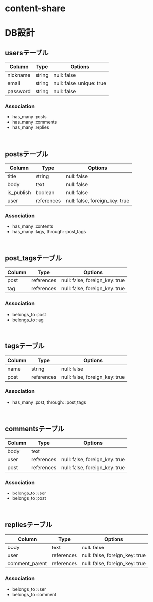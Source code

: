 # content-share

# DB設計

## usersテーブル 

| Column   | Type   | Options                  |
| -------- | ------ | ------------------------ |
| nickname | string | null: false              |
| email    | string | null: false, unique: true|
| password | string | null: false              |

### Association
- has_many :posts
- has_many :comments
- has_many :replies

<br>

## postsテーブル

| Column     | Type       | Options     |
| ---------- | ---------- | ----------- |
| title      | string     | null: false |
| body       | text       | null: false |
| is_publish | boolean    | null: false |
| user       | references | null: false, foreign_key: true |

### Association
- has_many :contents
- has_many :tags, through: :post_tags

<br>

## post_tagsテーブル

| Column   | Type       | Options     |
| -------- | ---------- | ----------- |
| post     | references | null: false, foreign_key: true |
| tag      | references | null: false, foreign_key: true |

### Association
- belongs_to :post
- belongs_to :tag

<br>

## tagsテーブル

| Column   | Type        | Options                        |
| -------- | ----------- | ------------------------------ |
| name     | string      | null: false                    |
| post     | references  | null: false, foreign_key: true |

### Association
- has_many :post, through: :post_tags

<br>

## commentsテーブル
| Column     | Type        | Options                        |
| ---------- | ----------- | ------------------------------ |
| body       | text        | 			                    |
| user       | references  | null: false, foreign_key: true |
| post       | references  | null: false, foreign_key: true |

### Association
- belongs_to :user
- belongs_to :post

<br>

## repliesテーブル
| Column         | Type        | Options                        |
| -------------- | ----------- | ------------------------------ |
| body           | text        | null: false	                |
| user           | references  | null: false, foreign_key: true |
| comment_parent | references  | null: false, foreign_key: true |

### Association
- belongs_to :user
- belongs_to :comment



